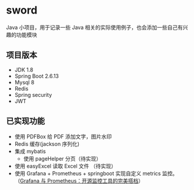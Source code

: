 # sword
Java 小项目，用于记录一些 Java 相关的实际使用例子，也会添加一些自己有兴趣的功能模块

## 项目版本
- JDK 1.8
- Spring Boot 2.6.13
- Mysql 8
- Redis 
- Spring security 
- JWT

##  已实现功能
- 使用 PDFBox 给 PDF 添加文字，图片水印
- Redis 缓存(jackson 序列化)
- 集成 mybatis
  - 使用 pageHelper 分页（待实现）
- 使用 easyExcel 读取 Excel 文件 （待实现）
- 使用 Grafana + Prometheus + springboot 实现自定义 metrics 监控。（[Grafana 与 Prometheus：开源监控工具的完美搭档](https://louisyi-n.github.io/moon/2024/11/05/Grafana-%E4%B8%8E-Prometheus%EF%BC%9A%E5%BC%80%E6%BA%90%E7%9B%91%E6%8E%A7%E5%B7%A5%E5%85%B7%E7%9A%84%E5%AE%8C%E7%BE%8E%E6%90%AD%E6%A1%A3/)）
